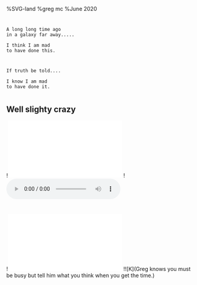 %SVG-land
%greg mc
%June 2020

# 

```
A long long time ago  
in a galaxy far away.....  

I think I am mad 
to have done this.
```

#

```
If truth be told....

I know I am mad 
to have done it.
```
#
##  Well slighty crazy

!![](sw.html)
!![](sw.mp3)

#
!![](c3po.html)
!![K](Greg  knows you must be busy but tell him what you think when you get the time.) 
